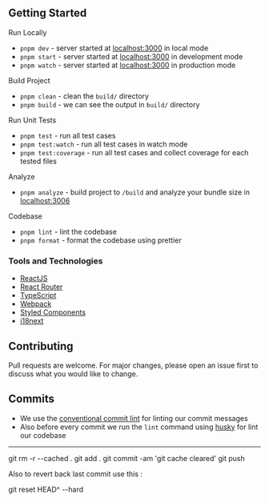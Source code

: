 ## Getting Started

Run Locally

-   `pnpm dev` - server started at [localhost:3000](https://localhost:3000/) in local mode
-   `pnpm start` - server started at [localhost:3000](https://localhost:3000/) in development mode
-   `pnpm watch` - server started at [localhost:3000](https://localhost:3000/) in production mode

Build Project

-   `pnpm clean` - clean the `build/` directory
-   `pnpm build` - we can see the output in `build/` directory

Run Unit Tests

-   `pnpm test` - run all test cases
-   `pnpm test:watch` - run all test cases in watch mode
-   `pnpm test:coverage` - run all test cases and collect coverage for each tested files

Analyze

-   `pnpm analyze` - build project to `/build` and analyze your bundle size in [localhost:3006](http://localhost:3006)

Codebase

-   `pnpm lint` - lint the codebase
-   `pnpm format` - format the codebase using prettier

### Tools and Technologies

-   [ReactJS](https://reactjs.org/)
-   [React Router](https://reactrouter.com/en/main/)
-   [TypeScript](https://www.typescriptlang.org/)
-   [Webpack](https://webpack.js.org/)
-   [Styled Components](https://styled-components.com/)
-   [i18next](https://react.i18next.com/)

## Contributing

Pull requests are welcome. For major changes, please open an issue first to discuss what you would like to change.

## Commits

-   We use the [conventional commit lint](https://commitlint.js.org/#/) for linting our commit messages
-   Also before every commit we run the `lint` command using [husky](https://typicode.github.io/husky/#/) for lint our
    codebase

---



git rm -r --cached .
git add .
git commit -am 'git cache cleared'
git push


Also to revert back last commit use this :

git reset HEAD^ --hard
